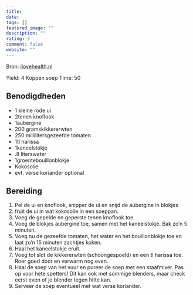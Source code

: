 ```yaml
---
title: 
date: 
tags: []
featured_image: ""
description: ""
rating: 5
comment: false
website: ""
---
```

Bron: [ilovehealth.nl](http://www.ilovehealth.nl/recepten-2/arabische-auberginesoep/)

Yield: 4 Koppen soep
Time: 50 

## Benodigdheden
-   1 kleine rode ui  
-   2tenen knoflook
-   1aubergine
-   200 gramskikkererwten 
-   250 millilitersgezeefde tomaten 
-   1tl harissa 
-   1kaneelstokje 
-   .8 literswater 
-   1groentebouillonblokje 
-   Kokosolie 
-   evt. verse koriander optional 

## Bereiding
1.  Pel de ui en knoflook, snipper de ui en snijd de aubergine in blokjes 
2.  fruit de ui in wat kokosolie in een soeppan. 
3.  Voeg de gepelde en geperste tenen knoflook toe. 
4.  Voeg de blokjes aubergine toe, samen met het kaneelstokje. Bak zo’n 5 minuten. 
5.  Voeg nu de gezeefde tomaten, het water en het bouillonblokje toe en laat zo’n 15 minuten zachtjes koken. 
6.  Haal het kaneelstokje eruit. 
7.  Voeg tot slot de kikkererwten (schoongespoeld) en een tl harissa toe. Roer goed door en verwarm nog even. 
8.  Haal de soep van het vuur en pureer de soep met een staafmixer. Pas op voor hete spetters! Dit kan ook met sommige blenders, maar check eerst even of je blender tegen hitte kan. 
9.  Serveer de soep eventueel met wat verse koriander.